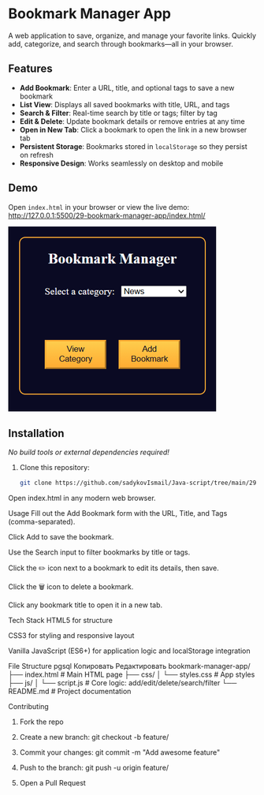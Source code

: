# Bookmark Manager App

A web application to save, organize, and manage your favorite links. Quickly add, categorize, and search through bookmarks—all in your browser.

## Features

- **Add Bookmark**: Enter a URL, title, and optional tags to save a new bookmark  
- **List View**: Displays all saved bookmarks with title, URL, and tags  
- **Search & Filter**: Real-time search by title or tags; filter by tag  
- **Edit & Delete**: Update bookmark details or remove entries at any time  
- **Open in New Tab**: Click a bookmark to open the link in a new browser tab  
- **Persistent Storage**: Bookmarks stored in `localStorage` so they persist on refresh  
- **Responsive Design**: Works seamlessly on desktop and mobile  

## Demo

Open `index.html` in your browser or view the live demo:  
<http://127.0.0.1:5500/29-bookmark-manager-app/index.html/>

![Screenshot of the Bookmark Manager App](./screenshot.png)

## Installation

_No build tools or external dependencies required!_

1. Clone this repository:  
   ```bash
   git clone https://github.com/sadykovIsmail/Java-script/tree/main/29-bookmark-manager-app
Open index.html in any modern web browser.

Usage
Fill out the Add Bookmark form with the URL, Title, and Tags (comma-separated).

Click Add to save the bookmark.

Use the Search input to filter bookmarks by title or tags.

Click the ✏️ icon next to a bookmark to edit its details, then save.

Click the 🗑️ icon to delete a bookmark.

Click any bookmark title to open it in a new tab.

Tech Stack
HTML5 for structure

CSS3 for styling and responsive layout

Vanilla JavaScript (ES6+) for application logic and localStorage integration

File Structure
pgsql
Копировать
Редактировать
bookmark-manager-app/
├── index.html             # Main HTML page
├── css/
│   └── styles.css         # App styles
├── js/
│   └── script.js             # Core logic: add/edit/delete/search/filter
└── README.md              # Project documentation

Contributing
1) Fork the repo

2) Create a new branch:
git checkout -b feature/<your-branch-name>

3) Commit your changes:
git commit -m "Add awesome feature"

4) Push to the branch:
git push -u origin feature/<your-branch-name>

5) Open a Pull Request